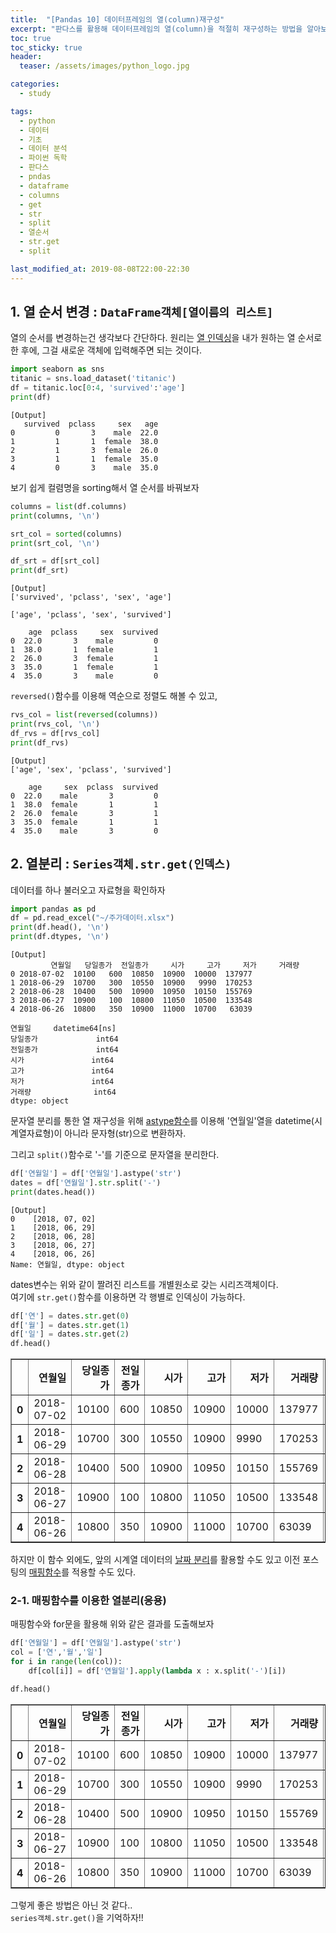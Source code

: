 ```yaml
---
title:  "[Pandas 10] 데이터프레임의 열(column)재구성"
excerpt: "판다스를 활용해 데이터프레임의 열(column)을 적절히 재구성하는 방법을 알아보자"
toc: true
toc_sticky: true
header:
  teaser: /assets/images/python_logo.jpg

categories:
  - study

tags:
  - python
  - 데이터
  - 기초
  - 데이터 분석
  - 파이썬 독학
  - 판다스
  - pndas
  - dataframe
  - columns
  - get
  - str
  - split
  - 열순서
  - str.get
  - split

last_modified_at: 2019-08-08T22:00-22:30
---
```


## 1. 열 순서 변경 : `DataFrame객체[열이름의 리스트]`  

열의 순서를 변경하는건 생각보다 간단하다. 원리는 [열 인덱싱](https://yganalyst.github.io/study/Pd_1/#2-6-%EC%97%B4-%EC%84%A0%ED%83%9D)을 내가 원하는 열 순서로 한 후에, 그걸 새로운 객체에 입력해주면 되는 것이다.  

```python
import seaborn as sns
titanic = sns.load_dataset('titanic')
df = titanic.loc[0:4, 'survived':'age']
print(df)
```
	[Output]
       survived  pclass     sex   age
    0         0       3    male  22.0
    1         1       1  female  38.0
    2         1       3  female  26.0
    3         1       1  female  35.0
    4         0       3    male  35.0 
    
    
보기 쉽게 컬렴명을 sorting해서 열 순서를 바꿔보자  

```python
columns = list(df.columns)
print(columns, '\n')

srt_col = sorted(columns)
print(srt_col, '\n')

df_srt = df[srt_col]
print(df_srt)
```
	[Output]
    ['survived', 'pclass', 'sex', 'age'] 
    
    ['age', 'pclass', 'sex', 'survived'] 
    
        age  pclass     sex  survived
    0  22.0       3    male         0
    1  38.0       1  female         1
    2  26.0       3  female         1
    3  35.0       1  female         1
    4  35.0       3    male         0
    

`reversed()`함수를 이용해 역순으로 정렬도 해볼 수 있고,  

```python
rvs_col = list(reversed(columns))
print(rvs_col, '\n')
df_rvs = df[rvs_col]
print(df_rvs)
```
	[Output]
    ['age', 'sex', 'pclass', 'survived'] 
    
        age     sex  pclass  survived
    0  22.0    male       3         0
    1  38.0  female       1         1
    2  26.0  female       3         1
    3  35.0  female       1         1
    4  35.0    male       3         0
    


## 2. 열분리 : `Series객체.str.get(인덱스)`  

데이터를 하나 불러오고 자료형을 확인하자  

```python
import pandas as pd
df = pd.read_excel("~/주가데이터.xlsx")
print(df.head(), '\n')
print(df.dtypes, '\n')
```
	[Output]
             연월일   당일종가  전일종가     시가     고가     저가     거래량
    0 2018-07-02  10100   600  10850  10900  10000  137977
    1 2018-06-29  10700   300  10550  10900   9990  170253
    2 2018-06-28  10400   500  10900  10950  10150  155769
    3 2018-06-27  10900   100  10800  11050  10500  133548
    4 2018-06-26  10800   350  10900  11000  10700   63039 
    
    연월일     datetime64[ns]
    당일종가             int64
    전일종가             int64
    시가               int64
    고가               int64
    저가               int64
    거래량              int64
    dtype: object 
    
    
문자열 분리를 통한 열 재구성을 위해 [astype함수](https://yganalyst.github.io/study/Pd_7/#1-2-%EC%9E%90%EB%A3%8C%ED%98%95-%EB%B3%80%ED%99%98--replace-astype)를 이용해 '연월일'열을 datetime(시계열자료형)이 아니라 문자형(str)으로 변환하자.  

그리고 `split()`함수로 '-'를 기준으로 문자열을 분리한다.  

```python
df['연월일'] = df['연월일'].astype('str')
dates = df['연월일'].str.split('-')
print(dates.head())
```
	[Output]
    0    [2018, 07, 02]
    1    [2018, 06, 29]
    2    [2018, 06, 28]
    3    [2018, 06, 27]
    4    [2018, 06, 26]
    Name: 연월일, dtype: object
    

dates변수는 위와 같이 짤려진 리스트를 개별원소로 갖는 시리즈객체이다.  
여기에 `str.get()`함수를 이용하면 각 행별로 인덱싱이 가능하다.  

```python
df['연'] = dates.str.get(0)
df['월'] = dates.str.get(1)
df['일'] = dates.str.get(2)
df.head()
```




<div>
<style scoped>
    .dataframe tbody tr th:only-of-type {
        vertical-align: middle;
    }

    .dataframe tbody tr th {
        vertical-align: top;
    }

    .dataframe thead th {
        text-align: right;
    }
</style>
<table border="1" class="dataframe">
  <thead>
    <tr style="text-align: right;">
      <th></th>
      <th>연월일</th>
      <th>당일종가</th>
      <th>전일종가</th>
      <th>시가</th>
      <th>고가</th>
      <th>저가</th>
      <th>거래량</th>
      <th>연</th>
      <th>월</th>
      <th>일</th>
    </tr>
  </thead>
  <tbody>
    <tr>
      <th>0</th>
      <td>2018-07-02</td>
      <td>10100</td>
      <td>600</td>
      <td>10850</td>
      <td>10900</td>
      <td>10000</td>
      <td>137977</td>
      <td>2018</td>
      <td>07</td>
      <td>02</td>
    </tr>
    <tr>
      <th>1</th>
      <td>2018-06-29</td>
      <td>10700</td>
      <td>300</td>
      <td>10550</td>
      <td>10900</td>
      <td>9990</td>
      <td>170253</td>
      <td>2018</td>
      <td>06</td>
      <td>29</td>
    </tr>
    <tr>
      <th>2</th>
      <td>2018-06-28</td>
      <td>10400</td>
      <td>500</td>
      <td>10900</td>
      <td>10950</td>
      <td>10150</td>
      <td>155769</td>
      <td>2018</td>
      <td>06</td>
      <td>28</td>
    </tr>
    <tr>
      <th>3</th>
      <td>2018-06-27</td>
      <td>10900</td>
      <td>100</td>
      <td>10800</td>
      <td>11050</td>
      <td>10500</td>
      <td>133548</td>
      <td>2018</td>
      <td>06</td>
      <td>27</td>
    </tr>
    <tr>
      <th>4</th>
      <td>2018-06-26</td>
      <td>10800</td>
      <td>350</td>
      <td>10900</td>
      <td>11000</td>
      <td>10700</td>
      <td>63039</td>
      <td>2018</td>
      <td>06</td>
      <td>26</td>
    </tr>
  </tbody>
</table>
</div>



하지만 이 함수 외에도, 앞의 시계열 데이터의 [날짜 분리](https://yganalyst.github.io/study/Pd_8/#4-1-%EB%82%A0%EC%A7%9C-%EB%8D%B0%EC%9D%B4%ED%84%B0-%EB%B6%84%EB%A6%AC--dtyear-dtmonth-dtday)를 활용할 수도 있고 이전 포스팅의 [매핑함수](https://yganalyst.github.io/study/Pd_9/)를 적용할 수도 있다.  


### 2-1. 매핑함수를 이용한 열분리(응용)  


매핑함수와 for문을 활용해 위와 같은 결과를 도출해보자  

```python
df['연월일'] = df['연월일'].astype('str')
col = ['연','월','일']
for i in range(len(col)):
    df[col[i]] = df['연월일'].apply(lambda x : x.split('-')[i])

df.head()
```


<div>
<style scoped>
    .dataframe tbody tr th:only-of-type {
        vertical-align: middle;
    }

    .dataframe tbody tr th {
        vertical-align: top;
    }

    .dataframe thead th {
        text-align: right;
    }
</style>
<table border="1" class="dataframe">
  <thead>
    <tr style="text-align: right;">
      <th></th>
      <th>연월일</th>
      <th>당일종가</th>
      <th>전일종가</th>
      <th>시가</th>
      <th>고가</th>
      <th>저가</th>
      <th>거래량</th>
      <th>연</th>
      <th>월</th>
      <th>일</th>
    </tr>
  </thead>
  <tbody>
    <tr>
      <th>0</th>
      <td>2018-07-02</td>
      <td>10100</td>
      <td>600</td>
      <td>10850</td>
      <td>10900</td>
      <td>10000</td>
      <td>137977</td>
      <td>2018</td>
      <td>07</td>
      <td>02</td>
    </tr>
    <tr>
      <th>1</th>
      <td>2018-06-29</td>
      <td>10700</td>
      <td>300</td>
      <td>10550</td>
      <td>10900</td>
      <td>9990</td>
      <td>170253</td>
      <td>2018</td>
      <td>06</td>
      <td>29</td>
    </tr>
    <tr>
      <th>2</th>
      <td>2018-06-28</td>
      <td>10400</td>
      <td>500</td>
      <td>10900</td>
      <td>10950</td>
      <td>10150</td>
      <td>155769</td>
      <td>2018</td>
      <td>06</td>
      <td>28</td>
    </tr>
    <tr>
      <th>3</th>
      <td>2018-06-27</td>
      <td>10900</td>
      <td>100</td>
      <td>10800</td>
      <td>11050</td>
      <td>10500</td>
      <td>133548</td>
      <td>2018</td>
      <td>06</td>
      <td>27</td>
    </tr>
    <tr>
      <th>4</th>
      <td>2018-06-26</td>
      <td>10800</td>
      <td>350</td>
      <td>10900</td>
      <td>11000</td>
      <td>10700</td>
      <td>63039</td>
      <td>2018</td>
      <td>06</td>
      <td>26</td>
    </tr>
  </tbody>
</table>
</div>


그렇게 좋은 방법은 아닌 것 같다..  
`series객체.str.get()`을 기억하자!!  